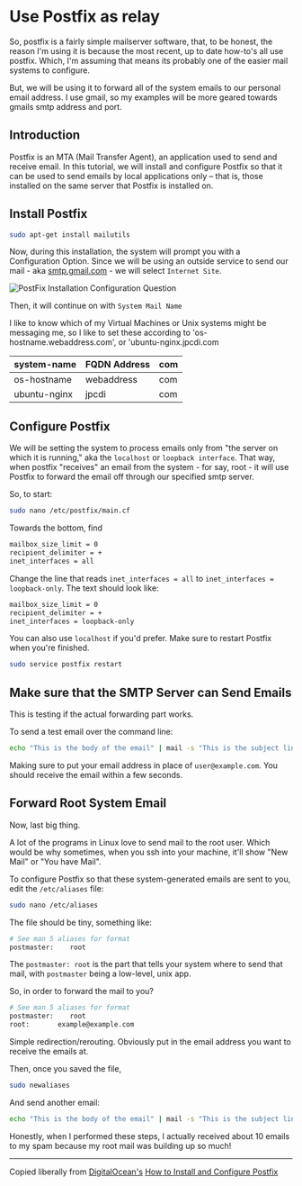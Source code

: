 # Use Postfix as relay

So, postfix is a fairly simple mailserver software, that, to be honest, the reason I'm using it is because the most recent, up to date how-to's all use postfix. Which, I'm assuming that means its probably one of the easier mail systems to configure.

But, we will be using it to forward all of the system emails to our personal email address. I use gmail, so my examples will be more geared towards gmails smtp address and port.

## Introduction

Postfix is an MTA (Mail Transfer Agent), an application used to send and receive email. In this tutorial, we will install and configure Postfix so that it can be used to send emails by local applications only – that is, those installed on the same server that Postfix is installed on.

## Install Postfix

```bash
sudo apt-get install mailutils
```

Now, during this installation, the system will prompt you with a Configuration Option. Since we will be using an outside service to send our mail - aka [smtp.gmail.com](smtp.gmail.com) - we will select `Internet Site`.

![PostFix Installation Configuration Question](img/PostFix_Config_Inst.jpg)

Then, it will continue on with `System Mail Name`

I like to know which of my Virtual Machines or Unix systems might be messaging me, so I like to set these according to 'os-hostname.webaddress.com', or 'ubuntu-nginx.jpcdi.com

system-name | FQDN Address | com
--|---|--
os-hostname | webaddress | com
ubuntu-nginx | jpcdi | com

## Configure Postfix

We will be setting the system to process emails only from "the server on which it is running," aka the `localhost` or `loopback interface`. That way, when postfix "receives" an email from the system - for say, root - it will use Postfix to forward the email off through our specified smtp server.

So, to start:

```bash
sudo nano /etc/postfix/main.cf
```

Towards the bottom, find

```bash
mailbox_size_limit = 0
recipient_delimiter = +
inet_interfaces = all
```

Change the line that reads `inet_interfaces = all` to `inet_interfaces = loopback-only`. The text should look like:

```bash
mailbox_size_limit = 0
recipient_delimiter = +
inet_interfaces = loopback-only
```

You can also use `localhost` if you'd prefer. Make sure to restart Postfix when you're finished.

```bash
sudo service postfix restart
```

## Make sure that the SMTP Server can Send Emails

This is testing if the actual forwarding part works.

To send a test email over the command line:

```bash
echo "This is the body of the email" | mail -s "This is the subject line" user@example.com
```

Making sure to put your email address in place of `user@example.com`. You should receive the email within a few seconds.

## Forward Root System Email

Now, last big thing.

A lot of the programs in Linux love to send mail to the root user. Which would be why sometimes, when you ssh into your machine, it'll show "New Mail" or "You have Mail".

To configure Postfix so that these system-generated emails are sent to you, edit the `/etc/aliases` file:

```bash
sudo nano /etc/aliases
```

The file should be tiny, something like:

```bash
# See man 5 aliases for format
postmaster:    root
```

The `postmaster: root` is the part that tells your system where to send that mail, with `postmaster` being a low-level, unix app.

So, in order to forward the mail to you?

```bash
# See man 5 aliases for format
postmaster:    root
root:       example@example.com
```

Simple redirection/rerouting. Obviously put in the email address you want to receive the emails at.

Then, once you saved the file,

```bash
sudo newaliases
```

And send another email:

```bash
echo "This is the body of the email" | mail -s "This is the subject line" root
```

Honestly, when I performed these steps, I actually received about 10 emails to my spam because my root mail was building up so much!

* * *

Copied liberally from [DigitalOcean's](www.digitalocean.com) [How to Install and Configure Postfix](https://www.digitalocean.com/community/tutorials/how-to-install-and-configure-postfix-as-a-send-only-smtp-server-on-ubuntu-14-04)
